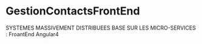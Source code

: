 # GestionContactsFrontEnd
SYSTEMES MASSIVEMENT DISTRIBUEES BASE SUR LES MICRO-SERVICES : FroantEnd Angular4

